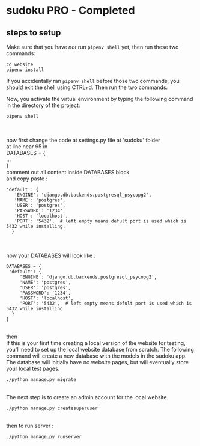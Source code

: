 # sudoku PRO - Completed

## steps to setup 

Make sure that you have *not* run `pipenv shell` yet, then run these two commands:

```
cd website
pipenv install
```

If you accidentally ran `pipenv shell` before those two commands, you should exit the shell using CTRL+d. Then run the two commands.

Now, you activate the virtual environment by typing the following command in the directory of the project:

```
pipenv shell
```
</br></br>
now first change the code at settings.py file at 'sudoku' folder</br>
at line near 95 in </br>
DATABASES = {</br>
...</br>
}</br>
comment out all content inside DATABASES block</br>
and copy paste :</br>
```
'default': {
   'ENGINE': 'django.db.backends.postgresql_psycopg2',
   'NAME': 'postgres',
   'USER': 'postgres',
   'PASSWORD': '1234',
   'HOST': 'localhost',
   'PORT': '5432',  # left empty means defult port is used which is 5432 while installing.
  }
```
</br></br>
now your DATABASES will look like :</br>
```
DATABASES = {
 'default': {
     'ENGINE': 'django.db.backends.postgresql_psycopg2',
     'NAME': 'postgres',
     'USER': 'postgres',
     'PASSWORD': '1234',
     'HOST': 'localhost',
     'PORT': '5432',  # left empty means defult port is used which is 5432 while installing
  }
}
```
</br>
then </br>
If this is your first time creating a local version of the website for testing, you'll need to set up the local website database from scratch. The following command will create a new database with the models in the sudoku app. The database will initially have no website pages, but will eventually store your local test pages.

```
./python manage.py migrate
```
</br>
The next step is to create an admin account for the local website.

```
./python manage.py createsuperuser
```
</br>
then to run server :

```
./python manage.py runserver
```


